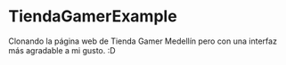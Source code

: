 # TiendaGamerExample

Clonando la página web de Tienda Gamer Medellín pero con una interfaz más agradable a mi gusto. :D
